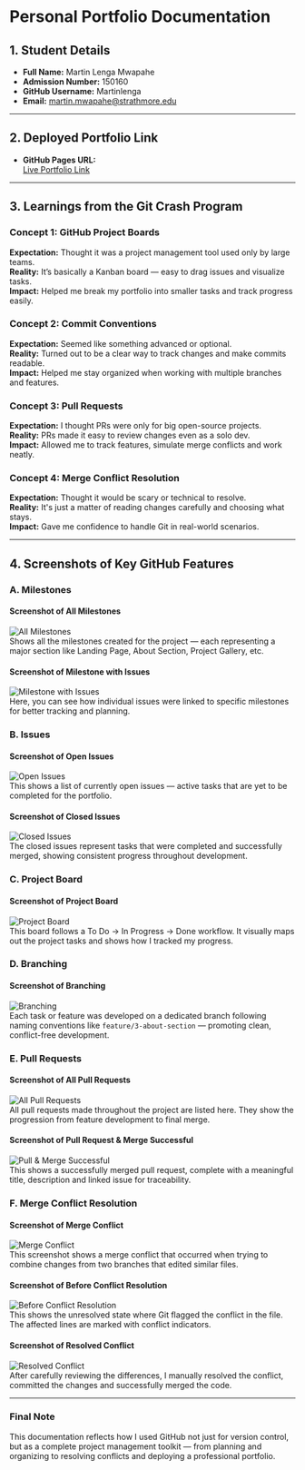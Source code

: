 # Personal Portfolio Documentation
## 1. Student Details

- **Full Name:** Martin Lenga Mwapahe
- **Admission Number:** 150160  
- **GitHub Username:** Martinlenga  
- **Email:** martin.mwapahe@strathmore.edu

---

## 2. Deployed Portfolio Link

- **GitHub Pages URL:**  
  [Live Portfolio Link](https://github.com/is-project-4th-year/build-your-portfolio-github-workflow-essentials-Martinlenga)

---

## 3. Learnings from the Git Crash Program

### Concept 1: GitHub Project Boards  
**Expectation:** Thought it was a project management tool used only by large teams.  
**Reality:** It’s basically a Kanban board — easy to drag issues and visualize tasks.  
**Impact:** Helped me break my portfolio into smaller tasks and track progress easily.

### Concept 2: Commit Conventions  
**Expectation:** Seemed like something advanced or optional.  
**Reality:** Turned out to be a clear way to track changes and make commits readable.  
**Impact:** Helped me stay organized when working with multiple branches and features.

### Concept 3: Pull Requests  
**Expectation:** I thought PRs were only for big open-source projects.  
**Reality:** PRs made it easy to review changes even as a solo dev.  
**Impact:** Allowed me to track features, simulate merge conflicts and work neatly.

### Concept 4: Merge Conflict Resolution  
**Expectation:** Thought it would be scary or technical to resolve.  
**Reality:** It's just a matter of reading changes carefully and choosing what stays.  
**Impact:** Gave me confidence to handle Git in real-world scenarios.

---

## 4. Screenshots of Key GitHub Features
### A. Milestones  
#### Screenshot of All Milestones  
![All Milestones](images/all-milestones.png)  
Shows all the milestones created for the project — each representing a major section like Landing Page, About Section, Project Gallery, etc.

#### Screenshot of Milestone with Issues  
![Milestone with Issues](images/milestone-issues.png)  
Here, you can see how individual issues were linked to specific milestones for better tracking and planning.

### B. Issues  
#### Screenshot of Open Issues  
![Open Issues](images/open-issues.png)  
This shows a list of currently open issues — active tasks that are yet to be completed for the portfolio.

#### Screenshot of Closed Issues  
![Closed Issues](images/closed-issues.png)  
The closed issues represent tasks that were completed and successfully merged, showing consistent progress throughout development.

### C. Project Board  
#### Screenshot of Project Board  
![Project Board](images/project-board.png)  
This board follows a To Do → In Progress → Done workflow. It visually maps out the project tasks and shows how I tracked my progress.

### D. Branching  
#### Screenshot of Branching  
![Branching](images/branches.png)  
Each task or feature was developed on a dedicated branch following naming conventions like `feature/3-about-section` — promoting clean, conflict-free development.

### E. Pull Requests  
#### Screenshot of All Pull Requests  
![All Pull Requests](images/pull-requests.png)  
All pull requests made throughout the project are listed here. They show the progression from feature development to final merge.

#### Screenshot of Pull Request & Merge Successful  
![Pull & Merge Successful](images/Pull-Merge-successful.png)  
This shows a successfully merged pull request, complete with a meaningful title, description and linked issue for traceability.

### F. Merge Conflict Resolution  
#### Screenshot of Merge Conflict  
![Merge Conflict](images/Merge-Conflict.png)  
This screenshot shows a merge conflict that occurred when trying to combine changes from two branches that edited similar files.

#### Screenshot of Before Conflict Resolution  
![Before Conflict Resolution](images/Before-Conflicts-Resolution.png)  
This shows the unresolved state where Git flagged the conflict in the file. The affected lines are marked with conflict indicators.

#### Screenshot of Resolved Conflict  
![Resolved Conflict](images/Resolved-Conflict.png)  
After carefully reviewing the differences, I manually resolved the conflict, committed the changes and successfully merged the code.

---

### Final Note
This documentation reflects how I used GitHub not just for version control, but as a complete project management toolkit — from planning and organizing to resolving conflicts and deploying a professional portfolio.
